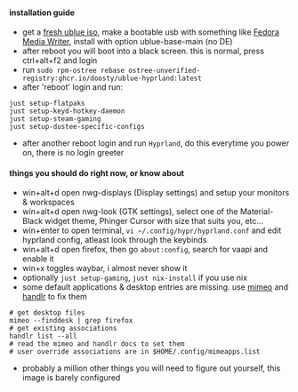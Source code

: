 #### installation guide
- get a [fresh ublue iso](https://github.com/ublue-os/main/releases), make a bootable usb with something like [Fedora Media Writer](https://fedoraproject.org/workstation/download/), install with option ublue-base-main (no DE)
- after reboot you will boot into a black screen. this is normal, press ctrl+alt+f2 and login
- run `sudo rpm-ostree rebase ostree-unverified-registry:ghcr.io/doosty/ublue-hyprland:latest`
- after 'reboot' login and run:
```
just setup-flatpaks
just setup-keyd-hotkey-daemon
just setup-steam-gaming
just setup-dustee-specific-configs
```
- after another reboot login and run `Hyprland`, do this everytime you power on, there is no login greeter

#### things you should do right now, or know about
- win+alt+d open nwg-displays (Display settings) and setup your monitors & workspaces
- win+alt+d open nwg-look (GTK settings), select one of the Material-Black widget theme, Phinger Cursor with size that suits you, etc...
- win+enter to open terminal, `vi ~/.config/hypr/hyprland.conf` and edit hyprland config, atleast look through the keybinds 
- win+alt+d open firefox, then go `about:config`, search for vaapi and enable it
- win+x toggles waybar, i almost never show it
- optionally `just setup-gaming`, `just nix-install` if you use nix
- some default applications & desktop entries are missing. use [mimeo](https://xyne.dev/projects/mimeo) and [handlr](https://github.com/chmln/handlr) to fix them
```
# get desktop files
mimeo --finddesk | grep firefox
# get existing associations
handlr list --all
# read the mimeo and handlr docs to set them
# user override associations are in $HOME/.config/mimeapps.list
```
- probably a million other things you will need to figure out yourself, this image is barely configured